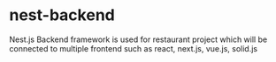 # nest-backend
Nest.js Backend framework is used for restaurant project which will be connected to multiple frontend such as react, next.js, vue.js, solid.js
